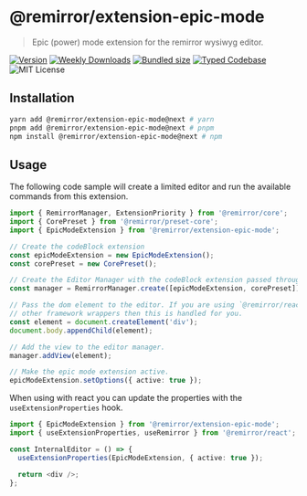 # @remirror/extension-epic-mode

> Epic (power) mode extension for the remirror wysiwyg editor.

[![Version][version]][npm] [![Weekly Downloads][downloads-badge]][npm] [![Bundled size][size-badge]][size] [![Typed Codebase][typescript]](./src/index.ts) ![MIT License][license]

[version]: https://flat.badgen.net/npm/v/@remirror/extension-epic-mode
[npm]: https://npmjs.com/package/@remirror/extension-epic-mode
[license]: https://flat.badgen.net/badge/license/MIT/purple
[size]: https://bundlephobia.com/result?p=@remirror/extension-epic-mode
[size-badge]: https://flat.badgen.net/bundlephobia/minzip/@remirror/extension-epic-mode
[typescript]: https://flat.badgen.net/badge/icon/TypeScript?icon=typescript&label
[downloads-badge]: https://badgen.net/npm/dw/@remirror/extension-epic-mode/red?icon=npm

## Installation

```bash
yarn add @remirror/extension-epic-mode@next # yarn
pnpm add @remirror/extension-epic-mode@next # pnpm
npm install @remirror/extension-epic-mode@next # npm
```

## Usage

The following code sample will create a limited editor and run the available commands from this extension.

```ts
import { RemirrorManager, ExtensionPriority } from '@remirror/core';
import { CorePreset } from '@remirror/preset-core';
import { EpicModeExtension } from '@remirror/extension-epic-mode';

// Create the codeBlock extension
const epicModeExtension = new EpicModeExtension();
const corePreset = new CorePreset();

// Create the Editor Manager with the codeBlock extension passed through.
const manager = RemirrorManager.create([epicModeExtension, corePreset]);

// Pass the dom element to the editor. If you are using `@remirror/react` or
// other framework wrappers then this is handled for you.
const element = document.createElement('div');
document.body.appendChild(element);

// Add the view to the editor manager.
manager.addView(element);

// Make the epic mode extension active.
epicModeExtension.setOptions({ active: true });
```

When using with react you can update the properties with the `useExtensionProperties` hook.

```ts
import { EpicModeExtension } from '@remirror/extension-epic-mode';
import { useExtensionProperties, useRemirror } from '@remirror/react';

const InternalEditor = () => {
  useExtensionProperties(EpicModeExtension, { active: true });

  return <div />;
};
```
